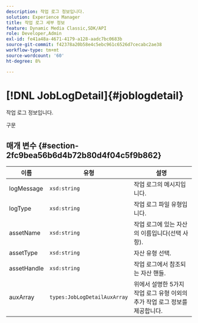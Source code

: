 ```yaml
---
description: 작업 로그 정보입니다.
solution: Experience Manager
title: 작업 로그 세부 정보
feature: Dynamic Media Classic,SDK/API
role: Developer,Admin
exl-id: fe41a48a-4671-4179-a128-aadc7bc0683b
source-git-commit: f42378a20b58e4c5ebc961c6526d7cecabc2ae38
workflow-type: tm+mt
source-wordcount: '60'
ht-degree: 8%

---
```


# [!DNL JobLogDetail]{#joblogdetail}

작업 로그 정보입니다.

구문

## 매개 변수 {#section-2fc9bea56b6d4b72b80d4f04c5f9b862}

| 이름 | 유형 | 설명 |
|---|---|---|
| logMessage | `xsd:string` | 작업 로그의 메시지입니다. |
| logType | `xsd:string` | 작업 로그 파일 유형입니다. |
| assetName | `xsd:string` | 작업 로그에 있는 자산의 이름입니다(선택 사항). |
| assetType | `xsd:string` | 자산 유형 선택. |
| assetHandle | `xsd:string` | 작업 로그에서 참조되는 자산 핸들. |
| auxArray | `types:JobLogDetailAuxArray` | 위에서 설명한 5가지 작업 로그 유형 이외의 추가 작업 로그 정보를 제공합니다. |
